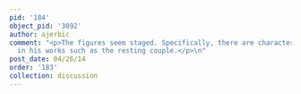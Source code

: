 ```yaml
---
pid: '184'
object_pid: '3092'
author: ajerbic
comment: "<p>The figures seem staged. Specifically, there are characters that he repeats
  in his works such as the resting couple.</p>\n"
post_date: 04/26/14
order: '183'
collection: discussion
---
```

